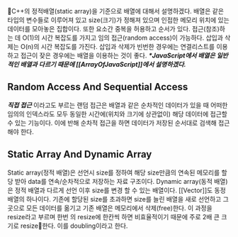 C++의 정적배열(static array)을 기준으로 배열에 대해서 설명하겠다.
배열은 같은 타입의 변수들로 이루어져 있고 size(크기)가 정해져 있으며 인접한 메모리 위치에 있는 데이터를 모아놓은 집합이다. 또한 요소간 중복을 허용하고 순서가 있다.
접근(참조)하는 데 O(1)의 시간 복잡도를 가지고 임의 접근(random access)이 가능하다.
삽입과 삭제는 O(n)의 시간 복잡도를 가진다.
삽입과 삭제가 빈번한 경우에는 연결리스트를 이용하고 접근이 잦은 경우에는 배열을 이용하는 것이 좋다.
***\*JavaScript에서 배열은 일반적인 배열과 다르기 때문에 [[ArrayOfJavaScript]]에서 설명하겠다.***

## Random Access And Sequential Access
***직접 접근*** 이라고도 부르는 랜덤 접근은 배열과 같은 순차적인 데이터가 있을 때 어떠한 임의의 인덱스라도 모두 동일한 시간에(위치와 크기에 상관없이) 해당 데이터에 접근할 수 있는 기능이다. 
이에 반해 순차적 접근을 하면 데이터가 저장된 순서대로 검색해 접근해야 한다.

## Static Array And Dynamic Array
Static array(정적 배열)은 선언시 size를 정하여 해당 size만큼의 연속된 메모리를 할당 받아 data를 연속/순차적으로 저장하는 자료 구조이다.
Dynamic array(동적 배열)은 정적 배열과 다르게 선언 이후 size를 변경 할 수 있는 배열이다. [[Vector]]도 동정 배열의 하나이다.
기존에 할당된 size를 초과하면 size를 늘린 배열을 새로 선언하고 그 곳으로 모든 데이터를 옮기고 기존 배열은 메모리에서 삭제(free)한다. 이 과정을 resize라고 부르며 한번 의 resize에 한칸씩 하면 비효율적이기 때문에 주로 2배 큰 크기로 resize한다. 이를 doubling이라고 한다.